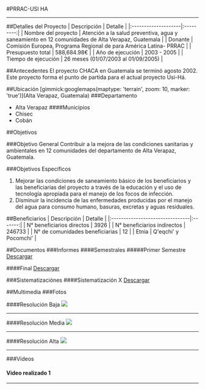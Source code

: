 #PRRAC-USI HA
- - - - - - - - - - - - - - - - - - - - - - - - - - - - - - - - - - -

##Detalles del Proyecto
| Descripción         | Detalle   |
|:--------------------|:---------:|
| Nombre del proyecto | Atención a la salud preventiva, agua y saneamiento en 12 comunidades de Alta Verapaz, Guatemala  |
| Donante             | Comisión Europea, Programa Regional de para América Latina- PRRAC |
| Presupuesto total   | 588,684.98€ |
| Año de ejecución    | 2003 - 2005 |
| Tiempo de ejecución | 26 meses (01/07/2003 al 01/09/2005) |


##Antecedentes
El proyecto CHACA en Guatemala se terminó agosto 2002. Este proyecto forma el punto de partida para el actual proyecto Usi-Há.

##Ubicación
[gimmick:googlemaps(maptype: 'terrain', zoom: 10, marker: 'true')](Alta Verapaz, Guatemala)
###Departamento
* Alta Verapaz
####Municipios
* Chisec
* Cobán


##Objetivos

###Objetivo General
Contribuir a la mejora de las condiciones sanitarias y ambientales en 12 comunidades del departamento de Alta Verapaz, Guatemala.

###Objetivos Específicos
1. Mejorar las condiciones de saneamiento básico de los beneficiarios y las beneficiarias del proyecto a través de la educación y el uso de tecnología apropiada para el manejo de los focos de infección.
2. Disminuir la incidencia de las enfermedades producidas por el manejo del agua para consumo humano, basuras, excretas y aguas residuales.

##Beneficiarios
| Descripción                     | Detalle |
|:--------------------------------|:-------:|
| N° beneficiarios directos       | 3926 |
| N° beneficiarios indirectos     | 246733 |
| N° de comunidades beneficiarias | 12	|
| Etnia                           | Q'eqchi' y Pocomchi' |


##Documentos
###Informes
####Semestrales
#####Primer Semestre
<a class="media {}" href="docs/doc-2.pdf"></a>
<a class="descarga-pdf" href="../docs/doc-2.pdf">Descargar</a>

####Final
<a class="media {}" href="docs/doc-2.pdf"></a>
<a class="descarga-pdf" href="../docs/doc-2.pdf">Descargar</a>

###Sistematizaciónes
####Sistematización X
<a class="media {}" href="docs/doc-2.pdf"></a>
<a class="descarga-pdf" href="../docs/doc-2.pdf">Descargar</a>

##Multimedia
###Fotos

####Resolución Baja
![](http://lorempixel.com/200/150)

- - -

####Resolución Media
![](http://lorempixel.com/800/600)

- - -

####Resolución Alta
![](http://lorempixel.com/1600/1200)

- - -

###Videos
#### Video realizado 1
[](http://www.youtube.com/watch?v=RMINSD7MmT4)

- - - - - - - - - - - - - - - - - - - - - - - - - - - - - - - - - - -

<script type="text/javascript">$('.media').media();</script>